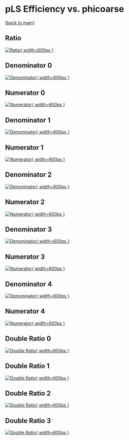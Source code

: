 # pLS Efficiency vs. phicoarse

[[back to main](./)]



## Ratio

[![Ratio](../mtv/var/pLS_loweta_321_-1_eff_phicoarse.png){ width=600px }](../mtv/var/pLS_loweta_321_-1_eff_phicoarse.pdf)

## Denominator 0

[![Denominator](../mtv/den/pLS_loweta_321_-1_eff_phicoarse_den0.png){ width=600px }](../mtv/den/pLS_loweta_321_-1_eff_phicoarse_den0.pdf)

## Numerator 0

[![Numerator](../mtv/num/pLS_loweta_321_-1_eff_phicoarse_num0.png){ width=600px }](../mtv/num/pLS_loweta_321_-1_eff_phicoarse_num0.pdf)

## Denominator 1

[![Denominator](../mtv/den/pLS_loweta_321_-1_eff_phicoarse_den1.png){ width=600px }](../mtv/den/pLS_loweta_321_-1_eff_phicoarse_den1.pdf)

## Numerator 1

[![Numerator](../mtv/num/pLS_loweta_321_-1_eff_phicoarse_num1.png){ width=600px }](../mtv/num/pLS_loweta_321_-1_eff_phicoarse_num1.pdf)

## Denominator 2

[![Denominator](../mtv/den/pLS_loweta_321_-1_eff_phicoarse_den2.png){ width=600px }](../mtv/den/pLS_loweta_321_-1_eff_phicoarse_den2.pdf)

## Numerator 2

[![Numerator](../mtv/num/pLS_loweta_321_-1_eff_phicoarse_num2.png){ width=600px }](../mtv/num/pLS_loweta_321_-1_eff_phicoarse_num2.pdf)

## Denominator 3

[![Denominator](../mtv/den/pLS_loweta_321_-1_eff_phicoarse_den3.png){ width=600px }](../mtv/den/pLS_loweta_321_-1_eff_phicoarse_den3.pdf)

## Numerator 3

[![Numerator](../mtv/num/pLS_loweta_321_-1_eff_phicoarse_num3.png){ width=600px }](../mtv/num/pLS_loweta_321_-1_eff_phicoarse_num3.pdf)

## Denominator 4

[![Denominator](../mtv/den/pLS_loweta_321_-1_eff_phicoarse_den4.png){ width=600px }](../mtv/den/pLS_loweta_321_-1_eff_phicoarse_den4.pdf)

## Numerator 4

[![Numerator](../mtv/num/pLS_loweta_321_-1_eff_phicoarse_num4.png){ width=600px }](../mtv/num/pLS_loweta_321_-1_eff_phicoarse_num4.pdf)

## Double Ratio 0

[![Double Ratio](../mtv/ratio/pLS_loweta_321_-1_eff_phicoarse_ratio0.png){ width=600px }](../mtv/ratio/pLS_loweta_321_-1_eff_phicoarse_ratio0.pdf)

## Double Ratio 1

[![Double Ratio](../mtv/ratio/pLS_loweta_321_-1_eff_phicoarse_ratio1.png){ width=600px }](../mtv/ratio/pLS_loweta_321_-1_eff_phicoarse_ratio1.pdf)

## Double Ratio 2

[![Double Ratio](../mtv/ratio/pLS_loweta_321_-1_eff_phicoarse_ratio2.png){ width=600px }](../mtv/ratio/pLS_loweta_321_-1_eff_phicoarse_ratio2.pdf)

## Double Ratio 3

[![Double Ratio](../mtv/ratio/pLS_loweta_321_-1_eff_phicoarse_ratio3.png){ width=600px }](../mtv/ratio/pLS_loweta_321_-1_eff_phicoarse_ratio3.pdf)

